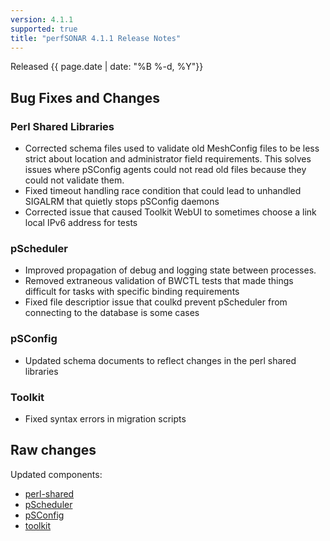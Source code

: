 ```yaml
---
version: 4.1.1
supported: true
title: "perfSONAR 4.1.1 Release Notes"
---
```


Released {{ page.date | date: "%B %-d, %Y"}}


Bug Fixes and Changes
---------------------

### Perl Shared Libraries

-   Corrected schema files used to validate old MeshConfig files to be
    less strict about location and administrator field requirements.
    This solves issues where pSConfig agents could not read old files
    because they could not validate them.
-   Fixed timeout handling race condition that could lead to unhandled
    SIGALRM that quietly stops pSConfig daemons
-   Corrected issue that caused Toolkit WebUI to sometimes choose a link
    local IPv6 address for tests

### pScheduler

-   Improved propagation of debug and logging state between processes.
-   Removed extraneous validation of BWCTL tests that made things
    difficult for tasks with specific binding requirements
-   Fixed file descriptior issue that coulkd prevent pScheduler from
    connecting to the database is some cases

### pSConfig

-   Updated schema documents to reflect changes in the perl shared
    libraries

### Toolkit

-   Fixed syntax errors in migration scripts

Raw changes
-----------

Updated components:

-   [perl-shared](https://github.com/perfsonar/perl-shared/compare/4.1...4.1.1)
-   [pScheduler](https://github.com/perfsonar/pscheduler/compare/1.1...1.1.1)
-   [pSConfig](https://github.com/perfsonar/psconfig/compare/4.1...4.1.1)
-   [toolkit](https://github.com/perfsonar/toolkit/compare/4.1...4.1.1)
